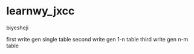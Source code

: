 # learnwy_jxcc
biyesheji

first  write gen single table
second write gen 1-n    table
third  write gen n-m    table
